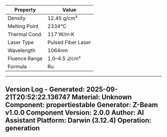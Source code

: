 | Property | Value |
|----------|-------|
| Density | 12.45 g/cm³ |
| Melting Point | 2334°C |
| Thermal Cond. | 117 W/m·K |
| Laser Type | Pulsed Fiber Laser |
| Wavelength | 1064nm |
| Fluence Range | 1.0–4.5 J/cm² |
| Formula | Ru |


---
Version Log - Generated: 2025-09-21T20:52:22.136747
Material: Unknown
Component: propertiestable
Generator: Z-Beam v1.0.0
Component Version: 2.0.0
Author: AI Assistant
Platform: Darwin (3.12.4)
Operation: generation
---